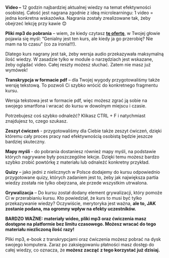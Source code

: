 **Video –** 12 godzin najbardziej aktualnej wiedzy na temat efektywności osobistej. Całość jest nagrana zgodnie z ideą microlearningu: 1 video = jedna konkretna wskazówka. Nagrania zostały zrealizowane tak, żeby obejrzeć lekcję przy kawie 😊 

  

**Pliki mp3 do pobrania** – wiem, że kiedy czytasz [**tę ofertę**](https://1063.lt.acemlnb.com/Prod/link-tracker?notrack=1&redirectUrl=aHR0cHMlM0ElMkYlMkZsaWN6eXNpZWN6YXMucGw=&sig=7XczZchbYckdCag7uDCuoKWbSmUzsVWQvXkQrKcxzDcv&iat=1683196463&a=%7C%7C649363875%7C%7C&account=1063%2Eactivehosted%2Ecom&email=jcKMsczYiGqlpE4nzWydZrlYYTDujfLkPEkE63EoIi4hBvOpOA%3D%3D%3Abk%2Fc1Vahf8UR2trXSD2AfI9K29ElAB1R&s=bad97c655476f96a390a72c05a742011&i=1262A1347A30A5718), w Twojej głowie pojawia się myśl: “Genialny jest ten kurs, ale kiedy ja go przerobię? Nie mam na to czasu" (co za ironia!!!). 

  

Dlatego kurs nagrany jest tak, żeby wersja audio przekazywała maksymalną ilość wiedzy. W zasadzie tylko w module o narzędziach jest wskazane, żeby oglądać video. Całej reszty możesz słuchać. Zatem nie masz już wymówek! 

  

**Transkrypcja w formacie pdf** – dla Twojej wygody przygotowaliśmy także wersję tekstową. To pozwoli Ci szybko wrócić do konkretnego fragmentu kursu. 

  

Wersja tekstowa jest w formacie pdf, więc możesz zgrać ją sobie na swojego smartfona i wracać do kursu w dowolnym miejscu i czasie. 

Potrzebujesz coś szybko odnaleźć? Klikasz CTRL + F i natychmiast znajdujesz to, czego szukasz.

  

**Zeszyt ćwiczeń** - przygotowaliśmy dla Ciebie także zeszyt ćwiczeń, dzięki któremu cały proces pracy nad efektywnością osobistą będzie jeszcze bardziej skuteczny.

  

**Mapy myśli** - do pobrania dostaniesz również mapy myśli, na podstawie których nagrywane były poszczególne lekcje. Dzięki temu możesz bardzo szybko zrobić powtórkę z materiału lub odnaleźć konkretny przykład. 

  

**Quizy** – jako jedni z nielicznych w Polsce dodajemy do kursu odpowiednio przygotowane quizy, których zadaniem jest to, żeby jak największa partia wiedzy została nie tylko obejrzana, ale przede wszystkim utrwalona.  

  

**Grywalizacja** – Do kursu został dodany element grywalizacji, który pomoże Ci w przerabianiu kursu. Kto powiedział, że kurs to musi być tylko przekazywanie wiedzy? Oczywiście, merytoryka jest ważna, **ale to, JAK zostanie podana, ma ogromny wpływ na efekty uczestników.**  

  

**BARDZO WAŻNE:** **materiały wideo, pliki mp3 oraz ćwiczenia masz dostępne na platformie bez limitu czasowego. Możesz wracać do tego materiału niezliczoną ilość razy!** 

  

Pliki mp3, e-book z transkrypcjami oraz ćwiczenia możesz pobrać na dysk swojego komputera. Zaraz po zaksięgowaniu płatności masz dostęp do całej wiedzy, co oznacza, że **możesz zacząć z tego korzystać już dzisiaj.**